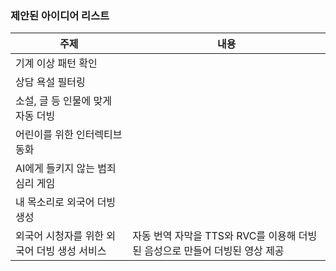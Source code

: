 ### 제안된 아이디어 리스트

| 주제 | 내용 |
| --- | --- |
|  기계 이상 패턴 확인 |  |
|  상담 욕설 필터링 |  |
|  소설, 글 등 인물에 맞게 자동 더빙 | |
|  어린이를 위한 인터렉티브 동화 | |
|  AI에게 들키지 않는 범죄 심리 게임 | |
|  내 목소리로 외국어 더빙 생성 | |
| 외국어 시청자를 위한 외국어 더빙 생성 서비스 | 자동 번역 자막을 TTS와 RVC를 이용해 더빙된 음성으로 만들어 더빙된 영상 제공 |